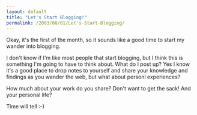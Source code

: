 ```yaml
---
layout: default
title: "Let's Start Blogging!"
permalink: /2003/08/01/Let's-Start-Blogging/
---
```


<P>Okay, it's the first of the month, so it sounds like a good time to start my wander into blogging. </P>
<P>I don't know if I'm like most people that start blogging, but I think this is something I'm going to have to think about. What do I post up? Yes I know it's a good place to drop notes to yourself and share your knowledge and findings as you wander the web, but what about personl experiences? </P>
<P>How much about your work do you share? Don't want to get the sack! And your personal life? </P>
<P>Time will tell :-)</P>